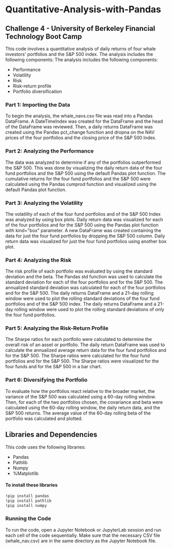 # Quantitative-Analysis-with-Pandas
## Challenge 4 - University of Berkeley Financial Technology Boot Camp 
This code involves a quantitative analysis of daily returns of four whale investors' portfolios and the S&P 500 index. The analysis includes the following components:
The analysis includes the following components:

- Performance
- Volatility
- Risk
- Risk-return profile
- Portfolio diversification
### Part 1: Importing the Data
To begin the analysis, the whale_navs.csv file was read into a Pandas DataFrame. A DateTimeIndex was created for the DataFrame and the head of the DataFrame was reviewed. Then, a daily returns DataFrame was created using the Pandas pct_change function and dropna on the NAV prices of the four portfolios and the closing price of the S&P 500 Index.

### Part 2: Analyzing the Performance
The data was analyzed to determine if any of the portfolios outperformed the S&P 500. This was done by visualizing the daily return data of the four fund portfolios and the S&P 500 using the default Pandas plot function. The cumulative returns for the four fund portfolios and the S&P 500 were calculated using the Pandas cumprod function and visualized using the default Pandas plot function.

### Part 3: Analyzing the Volatility
The volatility of each of the four fund portfolios and of the S&P 500 Index was analyzed by using box plots. Daily return data was visualized for each of the four portfolios and for the S&P 500 using the Pandas plot function with kind="box" parameter. A new DataFrame was created containing the data for just the four fund portfolios by dropping the S&P 500 column. Daily return data was visualized for just the four fund portfolios using another box plot.

### Part 4: Analyzing the Risk
The risk profile of each portfolio was evaluated by using the standard deviation and the beta. The Pandas std function was used to calculate the standard deviation for each of the four portfolios and for the S&P 500. The annualized standard deviation was calculated for each of the four portfolios and for the S&P 500. The daily returns DataFrame and a 21-day rolling window were used to plot the rolling standard deviations of the four fund portfolios and of the S&P 500 index. The daily returns DataFrame and a 21-day rolling window were used to plot the rolling standard deviations of only the four fund portfolios.

### Part 5: Analyzing the Risk-Return Profile
The Sharpe ratios for each portfolio were calculated to determine the overall risk of an asset or portfolio. The daily return DataFrame was used to calculate the annualized average return data for the four fund portfolios and for the S&P 500. The Sharpe ratios were calculated for the four fund portfolios and for the S&P 500. The Sharpe ratios were visualized for the four funds and for the S&P 500 in a bar chart.

### Part 6: Diversifying the Portfolio
To evaluate how the portfolios react relative to the broader market, the variance of the S&P 500 was calculated using a 60-day rolling window. Then, for each of the two portfolios chosen, the covariance and beta were calculated using the 60-day rolling window, the daily return data, and the S&P 500 returns. The average value of the 60-day rolling beta of the portfolio was calculated and plotted.

## Libraries and Dependencies
This code uses the following libraries:

- Pandas
- Pathlib
- Numpy
- %Matplotlib
####  To install these libraries
```bash
!pip install pandas
!pip install pathlib
!pip install numpy
```
###  Running the Code
To run the code, open a Jupyter Notebook or JupyterLab session and run each cell of the code sequentially. Make sure that the necessary CSV file (whale_nav.csv) are in the same directory as the Jupyter Notebook file.
